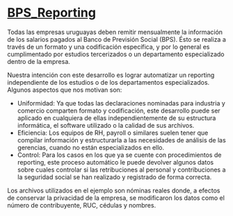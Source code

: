 # [BPS_Reporting](https://github.com/GregorioMorena/BPS_Reporting/blob/main/f_bps.ipynb)

Todas las empresas uruguayas deben remitir mensualmente la información de los salarios pagados al Banco de Previsión Social (BPS). Ésto se realiza a través de un formato y una codificación específica, y por lo general es cumplimentado por estudios tercerizados o un departamento especializado dentro de la empresa.

Nuestra intención con este desarrollo es lograr automatizar un reporting independiente de los estudios o de los departamentos especializados. Algunos aspectos que nos motivan son:
* Uniformidad: Ya que todas las declaraciones nominadas para industria y comercio comparten formato y codificación, este desarrollo puede ser aplicado en cualquiera de ellas independientemente de su estructura informática, el software utilizado o la calidad de sus archivos.
* Eficiencia: Los equipos de RH, payroll o similares suelen tener que compilar información y estructurarla a las necesidades de análisis de las gerencias, cuando no están especializados en ello.
* Control: Para los casos en los que ya se cuente con procedimientos de reporting, este proceso automático le puede devolver algunos datos sobre cuales controlar si las retribuciones al personal y contribuciones a la seguridad social se han realizado y registrado de forma correcta.

Los archivos utilizados en el ejemplo son nóminas reales donde, a efectos de conservar la privacidad de la empresa, se modificaron los datos como el número de contribuyente, RUC, cédulas y nombres.


